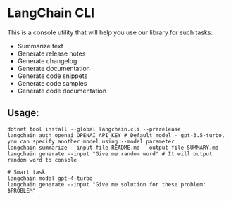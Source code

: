 # LangChain CLI

This is a console utility that will help you use our library for such tasks:
- Summarize text
- Generate release notes
- Generate changelog
- Generate documentation
- Generate code snippets
- Generate code samples
- Generate code documentation

## Usage:
```
dotnet tool install --global langchain.cli --prerelease
langchain auth openai OPENAI_API_KEY # Default model - gpt-3.5-turbo, you can specify another model using --model parameter
langchain summarize --input-file README.md --output-file SUMMARY.md
langchain generate --input "Give me random word" # It will output random word to console

# Smart task
langchain model gpt-4-turbo
langchain generate --input "Give me solution for these problem: $PROBLEM"
```